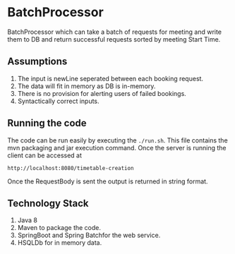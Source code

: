 # BatchProcessor

BatchProcessor which can take a batch of requests for meeting and write them to DB and return successful requests sorted by meeting Start Time.

## Assumptions
1. The input is newLine seperated between each booking request. 
2. The data will fit in memory as DB is in-memory.
3. There is no provision for alerting users of failed bookings.
4. Syntactically correct inputs.

## Running the code

The code can be run easily by executing the `./run.sh`. This file contains the mvn packaging and jar execution command. 
Once the server is running the client can be accessed at 

`http://localhost:8080/timetable-creation`

Once the RequestBody is sent the output is returned in string format. 

## Technology Stack

1. Java 8
2. Maven to package the code. 
3. SpringBoot and Spring Batchfor the web service. 
4. HSQLDb for in memory data.
 
